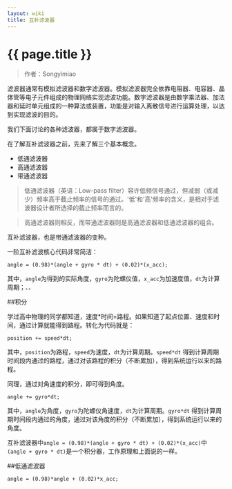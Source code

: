 ```yaml
---
layout: wiki
title: 互补滤波器
---
```


# {{ page.title }}

> 作者：Songyimiao

滤波器通常有模拟滤波器和数字滤波器。模拟滤波器完全依靠电阻器、电容器、晶体管等电子元件组成的物理网络实现滤波功能。数字滤波器是由数字乘法器、加法器和延时单元组成的一种算法或装置，功能是对输入离散信号进行运算处理，以达到实现滤波的目的。

我们下面讨论的各种滤波器，都属于数字滤波器。

在了解互补滤波器之前，先来了解三个基本概念。

* 低通滤波器
* 高通滤波器
* 带通滤波器

> 低通滤波器（英语：Low-pass filter）容许低频信号通过，但减弱（或减少）频率高于截止频率的信号的通过。'低'和'高'频率的含义，是相对于滤波器设计者所选择的截止频率而言的。

> 高通滤波器则相反，而带通滤波器则是高通滤波器和低通滤波器的组合。

互补滤波器，也是带通滤波器的变种。

一阶互补滤波核心代码非常简洁：

	angle = (0.98)*(angle + gyro * dt) + (0.02)*(x_acc);

其中，`angle`为得到的实际角度，`gyro`为陀螺仪值，`x_acc`为加速度值，`dt`为计算周期；、、

##积分

学过高中物理的同学都知道，速度*时间=路程。如果知道了起点位置、速度和时间，通过计算就能得到路程。转化为代码就是：

	position += speed*dt;

其中，`position`为路程，`speed`为速度，`dt`为计算周期。`speed*dt` 得到计算周期时间段内通过的路程，通过对该路程的积分（不断累加），得到系统运行以来的路程。

同理，通过对角速度的积分，即可得到角度。

	angle += gyro*dt; 

其中，`angle`为角度，`gyro`为陀螺仪角速度，`dt`为计算周期。`gyro*dt` 得到计算周期时间段内通过的角度，通过对该角度的积分（不断累加），得到系统运行以来的角度。

互补滤波器中`angle = (0.98)*(angle + gyro * dt) + (0.02)*(x_acc)`中`(angle + gyro * dt)`是一个积分器，工作原理和上面说的一样。

##低通滤波器

	angle = (0.98)*angle + (0.02)*x_acc;





